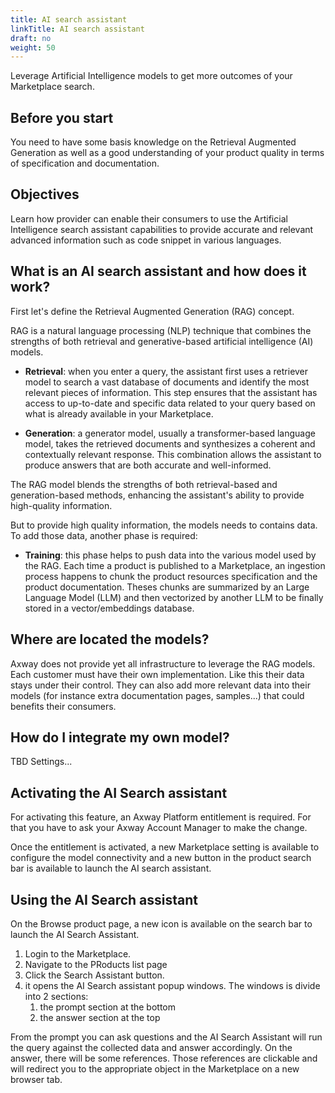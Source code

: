 ```yaml
---
title: AI search assistant
linkTitle: AI search assistant
draft: no
weight: 50
---
```


Leverage Artificial Intelligence models to get more outcomes of your Marketplace search.

## Before you start

You need to have some basis knowledge on the Retrieval Augmented Generation as well as a good understanding of your product quality in terms of specification and documentation.

## Objectives

Learn how provider can enable their consumers to use the Artificial Intelligence search assistant capabilities to provide accurate and relevant advanced information such as code snippet in various languages.

## What is an AI search assistant and how does it work?

First let's define the Retrieval Augmented Generation (RAG) concept.

RAG is a natural language processing (NLP) technique that combines the strengths of both retrieval and generative-based artificial intelligence (AI) models.

* **Retrieval**: when you enter a query, the assistant first uses a retriever model to search a vast database of documents and identify the most relevant pieces of information. This step ensures that the assistant has access to up-to-date and specific data related to your query based on what is already available in your Marketplace.

* **Generation**: a generator model, usually a transformer-based language model, takes the retrieved documents and synthesizes a coherent and contextually relevant response. This combination allows the assistant to produce answers that are both accurate and well-informed.

The RAG model blends the strengths of both retrieval-based and generation-based methods, enhancing the assistant's ability to provide high-quality information.

But to provide high quality information, the models needs to contains data. To add those data, another phase is required:

* **Training**: this phase helps to push data into the various model used by the RAG. Each time a product is published to a Marketplace, an ingestion process happens to chunk the product resources specification and the product documentation. Theses chunks are summarized by an Large Language Model (LLM) and then vectorized by another LLM to be finally stored in a vector/embeddings database.

## Where are located the models?

Axway does not provide yet all infrastructure to leverage the RAG models. Each customer must have their own implementation. Like this their data stays under their control. They can also add more relevant data into their models (for instance extra documentation pages, samples...) that could benefits their consumers.

## How do I integrate my own model?

TBD
Settings...

## Activating the AI Search assistant

For activating this feature, an Axway Platform entitlement is required. For that you have to ask your Axway Account Manager to make the change.

Once the entitlement is activated, a new Marketplace setting is available to configure the model connectivity and a new button in the product search bar is available to launch the AI search assistant.

## Using the AI Search assistant

On the Browse product page, a new icon is available on the search bar to launch the AI Search Assistant.

1. Login to the Marketplace.
2. Navigate to the PRoducts list page
3. Click the Search Assistant button.
4. it opens the AI Search assistant popup windows. The windows is divide into 2 sections:
   1. the prompt section at the bottom
   2. the answer section at the top

From the prompt you can ask questions and the AI Search Assistant will run the query against the collected data and answer accordingly. On the answer, there will be some references. Those references are clickable and will redirect you to the appropriate object in the Marketplace on a new browser tab.
